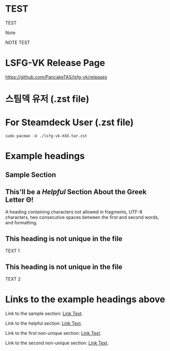# TEST
TEST

>[!NOTE]
>NOTE TEST
>
>

# LSFG-VK Release Page
<https://github.com/PancakeTAS/lsfg-vk/releases>




# 스팀덱 유저 (.zst file)
# For Steamdeck User (.zst file)
```
sudo pacman -U ./lsfg-vk-XXX.tar.zst
```


# Example headings

## Sample Section

## This'll be a _Helpful_ Section About the Greek Letter Θ!
A heading containing characters not allowed in fragments, UTF-8 characters, two consecutive spaces between the first and second words, and formatting.

## This heading is not unique in the file

TEXT 1

## This heading is not unique in the file

TEXT 2

# Links to the example headings above

Link to the sample section: [Link Text](#sample-section).

Link to the helpful section: [Link Text](#thisll-be-a-helpful-section-about-the-greek-letter-Θ).

Link to the first non-unique section: [Link Text](#this-heading-is-not-unique-in-the-file).

Link to the second non-unique section: [Link Text](#this-heading-is-not-unique-in-the-file-1).
